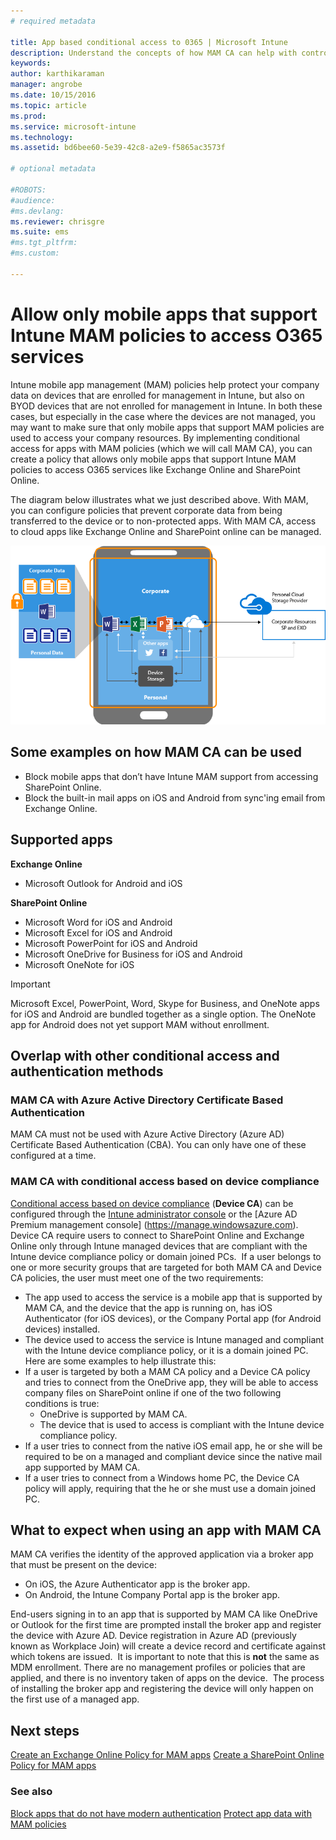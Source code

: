 ```yaml
---
# required metadata

title: App based conditional access to 0365 | Microsoft Intune
description: Understand the concepts of how MAM CA can help with controlling what apps have access to O365 services.
keywords:
author: karthikaraman
manager: angrobe
ms.date: 10/15/2016
ms.topic: article
ms.prod:
ms.service: microsoft-intune
ms.technology:
ms.assetid: bd6bee60-5e39-42c8-a2e9-f5865ac3573f

# optional metadata

#ROBOTS:
#audience:
#ms.devlang:
ms.reviewer: chrisgre
ms.suite: ems
#ms.tgt_pltfrm:
#ms.custom:

---
```


# Allow only mobile apps that support Intune MAM policies to access O365 services
Intune mobile app management (MAM) policies help protect your company data on devices that are enrolled for management in Intune, but also on BYOD devices that are not enrolled for management in Intune.  In both these cases, but especially in the case where the devices are not managed, you may want to make sure that only mobile apps that support MAM policies are used to access your company resources. By implementing conditional access for apps with MAM policies (which we will call MAM CA), you can create a policy that allows only mobile apps that support Intune MAM policies to access O365 services like Exchange Online and SharePoint Online.


The diagram below illustrates what we just described above.  With MAM, you can configure policies that prevent corporate data from being transferred to the device or to non-protected apps. With MAM CA, access to cloud apps like Exchange Online and SharePoint online can be managed.

![Diagrammatic representation of data protection by MAM policies and MAM CA](../media/mam-ca-with_mam-policy.png)

## Some examples on how MAM CA can be used
* Block mobile apps that don’t have Intune MAM support from accessing SharePoint Online.
* Block the built-in mail apps on iOS and Android from sync'ing email from Exchange Online.


## Supported apps
**Exchange Online**
* Microsoft Outlook for Android and iOS

**SharePoint Online**
* Microsoft Word for iOS and Android
* Microsoft Excel for iOS and Android
* Microsoft PowerPoint for iOS and Android
* Microsoft OneDrive for Business for iOS and Android
* Microsoft OneNote for iOS


>[!IMPORTANT]
>Microsoft Excel, PowerPoint, Word, Skype for Business, and OneNote apps for iOS and Android are bundled together as a single option. The OneNote app for Android does not yet support MAM without enrollment.

## Overlap with other conditional access and authentication methods
### MAM CA with Azure Active Directory Certificate Based Authentication

MAM CA must not be used with Azure Active Directory (Azure AD) Certificate Based Authentication (CBA). You can only have one of these configured at a time.
### MAM CA with conditional access based on device compliance  

[Conditional access based on device compliance](restrict-access-to-email-and-o365-services-with-microsoft-intune.md) (**Device CA**) can be configured through the [Intune administrator console](https://manage.microsoft.com) or the [Azure AD Premium management console] (https://manage.windowsazure.com). Device CA require users to connect to SharePoint Online and Exchange Online only through Intune managed  devices that are compliant with the Intune device compliance policy or domain joined PCs.  If a user belongs to one or more security groups that are targeted for both  MAM CA and Device CA policies, the user must meet one of the two requirements:
* The app used to access the service is a mobile app that is supported by MAM CA, and the device that the app is running on, has iOS Authenticator (for iOS devices), or the Company Portal app (for Android devices) installed.
* The device used to access the service is Intune managed and compliant with the Intune device compliance policy, or it is a domain joined PC.  Here are some examples to help illustrate this:
* If a user is targeted by both a MAM CA policy and a Device CA policy and tries to connect from the OneDrive app, they will be able to access company files on SharePoint online if one of the two following conditions is true:
  * OneDrive is supported by MAM CA.
  * The device that is used to access is compliant with the Intune device compliance policy.  
* If a user tries to connect from the native iOS email app, he or she will be required to be on a managed and compliant device since the native mail app supported by MAM CA.
* If a user tries to connect from a Windows home PC, the Device CA policy will apply, requiring that the he or she must use a domain joined PC.


## What to expect when using an app with MAM CA
MAM CA verifies the identity of the approved application via a broker app that must be present on the device:
*  On iOS, the Azure Authenticator app is the broker app.
* On Android, the Intune Company Portal app is the broker app. 

End-users signing in to an app that is supported by MAM CA like OneDrive or Outlook for the first time are prompted install the broker app and register the device with Azure AD. Device registration in Azure AD (previously known as Workplace Join) will create a device record and certificate against which tokens are issued.  It is important to note that this is **not** the same as MDM enrollment. There are no management profiles or policies that are applied, and there is no inventory taken of apps on the device.  The process of installing the broker app and registering the device will only happen on the first use of a managed app.


## Next steps
[Create an Exchange Online Policy for MAM apps](mam-ca-for-exchange-online.md)
[Create a SharePoint Online Policy for MAM apps](mam-ca-for-sharepoint-online.md)
### See also
[Block apps that do not have modern authentication](block-apps-with-no-modern-authentication.md)
[Protect app data with MAM policies](protect-app-data-using-mobile-app-management-policies-with-microsoft-intune.md)
